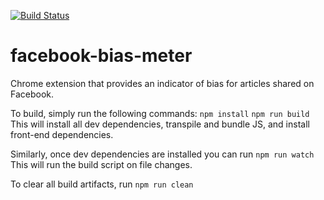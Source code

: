 [![Build Status](https://travis-ci.org/ChristopherPrice/facebook-bias-meter.svg?branch=master)](https://travis-ci.org/ChristopherPrice/facebook-bias-meter)
# facebook-bias-meter
Chrome extension that provides an indicator of bias for articles shared on Facebook.

To build, simply run the following commands:
    `npm install`
    `npm run build`
This will install all dev dependencies, transpile and bundle JS, and install front-end dependencies.

Similarly, once dev dependencies are installed you can run
    `npm run watch`
This will run the build script on file changes.

To clear all build artifacts, run
    `npm run clean`